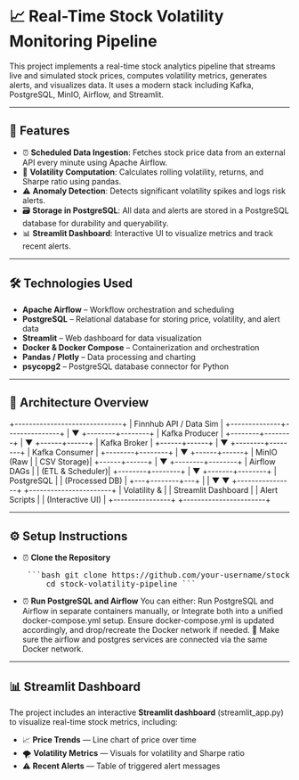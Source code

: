 # 📈 Real-Time Stock Volatility Monitoring Pipeline

This project implements a real-time stock analytics pipeline that streams live and simulated stock prices, computes volatility metrics, generates alerts, and visualizes data. It uses a modern stack including Kafka, PostgreSQL, MinIO, Airflow, and Streamlit.

---

## 🚀 Features

- ⏰ **Scheduled Data Ingestion**: Fetches stock price data from an external API every minute using Apache Airflow.
- 🧮 **Volatility Computation**: Calculates rolling volatility, returns, and Sharpe ratio using pandas.
- ⚠️ **Anomaly Detection**: Detects significant volatility spikes and logs risk alerts.
- 🗃️ **Storage in PostgreSQL**: All data and alerts are stored in a PostgreSQL database for durability and queryability.
- 📊 **Streamlit Dashboard**: Interactive UI to visualize metrics and track recent alerts.

---

## 🛠️ Technologies Used

- **Apache Airflow** – Workflow orchestration and scheduling
- **PostgreSQL** – Relational database for storing price, volatility, and alert data
- **Streamlit** – Web dashboard for data visualization
- **Docker & Docker Compose** – Containerization and orchestration
- **Pandas / Plotly** – Data processing and charting
- **psycopg2** – PostgreSQL database connector for Python

---

## 🧱 Architecture Overview

+------------------------------+
|  Finnhub API / Data Sim      |
+--------------+---------------+
               |
               ▼
      +--------+--------+
      |   Kafka Producer |
      +--------+--------+
               |
               ▼
        +------+------+
        | Kafka Broker |
        +------+------+
               |
               ▼
      +--------+--------+
      |  Kafka Consumer  |
      +--------+--------+
               |
               ▼
        +------+------+
        |   MinIO (Raw  |
        |   CSV Storage)|
        +------+------+
               |
               ▼
      +--------+--------+
      | Airflow DAGs     |
      | (ETL & Scheduler)|
      +--------+--------+
               |
               ▼
       +-------+--------+
       |   PostgreSQL   |
       | (Processed DB) |
       +---+--------+---+
           |        |
           ▼        ▼
+----------------+ +-----------------------+
| Volatility &   | |  Streamlit Dashboard |
| Alert Scripts  | |   (Interactive UI)   |
+----------------+ +-----------------------+

---

## ⚙️ Setup Instructions

- ⏰ **Clone the Repository**
     <pre> ```bash git clone https://github.com/your-username/stock-volatility-pipeline.git 
       cd stock-volatility-pipeline ``` </pre>
  
- ⏰ **Run PostgreSQL and Airflow**
      You can either:
        Run PostgreSQL and Airflow in separate containers manually, or
        Integrate both into a unified docker-compose.yml setup. Ensure docker-compose.yml is updated accordingly, and drop/recreate the Docker network if needed.
    📌 Make sure the airflow and postgres services are connected via the same Docker network.

---

## 📊 Streamlit Dashboard

The project includes an interactive **Streamlit dashboard** (streamlit_app.py) to visualize real-time stock metrics, including:
- 📈 **Price Trends** — Line chart of price over time
- 🌪️ **Volatility Metrics** — Visuals for volatility and Sharpe ratio
- ⚠️ **Recent Alerts** — Table of triggered alert messages
  
